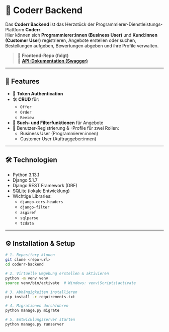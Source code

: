 # 🧠 Coderr Backend

Das **Coderr Backend** ist das Herzstück der Programmierer-Dienstleistungs-Plattform **Coderr**.  
Hier können sich **Programmierer:innen (Business User)** und **Kund:innen (Customer User)** registrieren, Angebote erstellen oder suchen, Bestellungen aufgeben, Bewertungen abgeben und ihre Profile verwalten.

> 🔗 **Frontend-Repo (folgt)**  
> 📖 **[API-Dokumentation (Swagger)](https://cdn.developerakademie.com/courses/Backend/EndpointDoku/index.html?name=coderr)**

---

## 🚀 Features

- 🔐 **Token Authentication**
- 🛠️ **CRUD** für:
  - `Offer`
  - `Order`
  - `Review`
- 🔎 **Such- und Filterfunktionen** für Angebote
- 👤 Benutzer-Registrierung & -Profile für zwei Rollen:
  - Business User (Programmierer:innen)
  - Customer User (Auftraggeber:innen)

---

## 🛠️ Technologien

- Python 3.13.1
- Django 5.1.7
- Django REST Framework (DRF)
- SQLite (lokale Entwicklung)
- Wichtige Libraries:
  - `django-cors-headers`
  - `django-filter`
  - `asgiref`
  - `sqlparse`
  - `tzdata`

---

## ⚙️ Installation & Setup

```bash
# 1. Repository klonen
git clone <repo-url>
cd coderr-backend

# 2. Virtuelle Umgebung erstellen & aktivieren
python -m venv venv
source venv/bin/activate  # Windows: venv\Scripts\activate

# 3. Abhängigkeiten installieren
pip install -r requirements.txt

# 4. Migrationen durchführen
python manage.py migrate

# 5. Entwicklungsserver starten
python manage.py runserver
